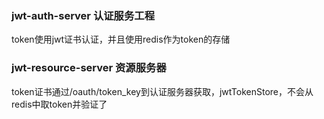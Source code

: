 ### jwt-auth-server 认证服务工程
token使用jwt证书认证，并且使用redis作为token的存储

### jwt-resource-server 资源服务器
token证书通过/oauth/token_key到认证服务器获取，jwtTokenStore，不会从redis中取token并验证了


